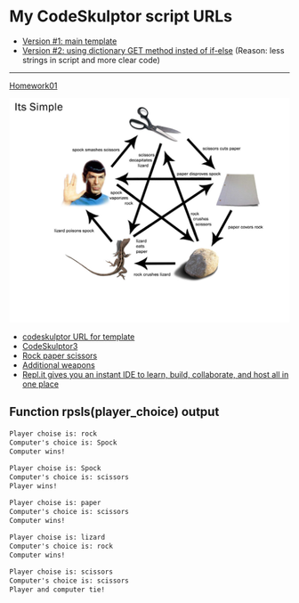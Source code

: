 # My CodeSkulptor script URLs
* [Version #1: main template](https://py3.codeskulptor.org/#user302_yp8Me5Sa6l_2.py)
* [Version #2: using dictionary GET method insted of if-else](https://py3.codeskulptor.org/#user302_yp8Me5Sa6l_3.py) (Reason: less strings in script and more clear code)

---- 

[Homework01](https://github.com/20awesome/VladBolibruk_MA2018Python/issues/2)

![alt text](rpsls.jpg "RPSLS")

* [codeskulptor URL for template](http://www.codeskulptor.org/#examples-rpsls_template.py)
* [CodeSkulptor3](https://py3.codeskulptor.org/)
* [Rock paper scissors](https://en.wikipedia.org/wiki/Rock%E2%80%93paper%E2%80%93scissors)
* [Additional weapons](https://en.wikipedia.org/wiki/Rock%E2%80%93paper%E2%80%93scissors#Additional_weapons)
* [Repl.it gives you an instant IDE to learn, build, collaborate, and host all in one place](https://repl.it/languages)


## Function **rpsls(player_choice)** output

```
Player choise is: rock
Computer's choice is: Spock
Computer wins!
```

```
Player choise is: Spock
Computer's choice is: scissors
Player wins!
```

```
Player choise is: paper
Computer's choice is: scissors
Computer wins!
```

```
Player choise is: lizard
Computer's choice is: rock
Computer wins!
```

```
Player choise is: scissors
Computer's choice is: scissors
Player and computer tie!
```